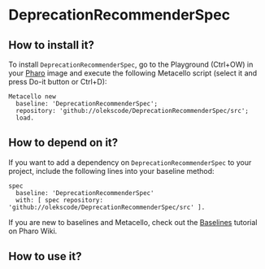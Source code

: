 # DeprecationRecommenderSpec

## How to install it?

To install `DeprecationRecommenderSpec`, go to the Playground (Ctrl+OW) in your [Pharo](https://pharo.org/) image and execute the following Metacello script (select it and press Do-it button or Ctrl+D):

```Smalltalk
Metacello new
  baseline: 'DeprecationRecommenderSpec';
  repository: 'github://olekscode/DeprecationRecommenderSpec/src';
  load.
```

## How to depend on it?

If you want to add a dependency on `DeprecationRecommenderSpec` to your project, include the following lines into your baseline method:

```Smalltalk
spec
  baseline: 'DeprecationRecommenderSpec'
  with: [ spec repository: 'github://olekscode/DeprecationRecommenderSpec/src' ].
```

If you are new to baselines and Metacello, check out the [Baselines](https://github.com/pharo-open-documentation/pharo-wiki/blob/master/General/Baselines.md) tutorial on Pharo Wiki.

## How to use it?

